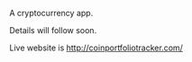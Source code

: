 A cryptocurrency app. 

Details will follow soon.

Live website is http://coinportfoliotracker.com/
